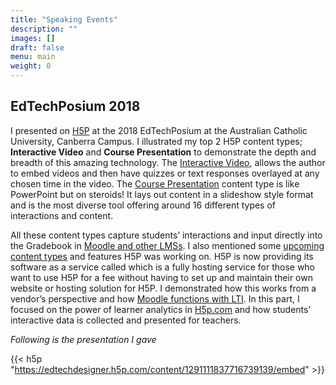 ```yaml
---
title: "Speaking Events"
description: ""
images: []
draft: false
menu: main
weight: 0
---
```

## EdTechPosium 2018
 I presented on [H5P](https://h5p.org/) at the 2018 EdTechPosium at the Australian Catholic University, Canberra Campus. I illustrated my top 2 H5P content types; **Interactive Video** and **Course Presentation** to demonstrate the depth and breadth of this amazing technology. The [Interactive Video](https://h5p.org/interactive-video), allows the author to embed videos and then have quizzes or text responses overlayed at any chosen time in the video. The [Course Presentation](https://h5p.org/presentation) content type is like PowerPoint but on steroids! It lays out content in a slideshow style format and is the most diverse tool offering around 16 different types of interactions and content.  

All these content types capture students’ interactions and input directly into the Gradebook in [Moodle and other LMSs](https://h5p.org/installation). I also mentioned some [upcoming content types](https://h5p.org/content-types-and-applications) and features H5P was working on. H5P is now providing its software as a service called which is a fully hosting service for those who want to use H5P for a fee without having to set up and maintain their own website or hosting solution for H5P. I demonstrated how this works from a vendor’s perspective and how [Moodle functions with LTI](https://h5p.org/documentation/for-authors/h5p-for-moodle-via-lti). In this part, I focused on the power of learner analytics in [H5p.com](https://h5p.com/) and how students’ interactive data is collected and presented for teachers.  

*Following is the presentation I gave*

{{< h5p "https://edtechdesigner.h5p.com/content/1291111837716739139/embed" >}}
